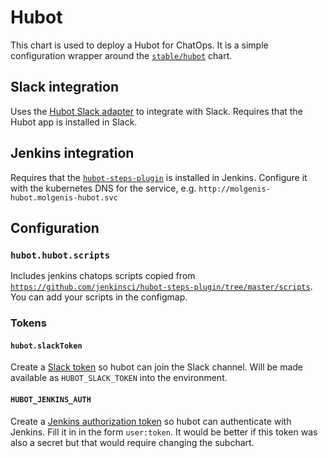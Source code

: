 # Hubot
This chart is used to deploy a Hubot for ChatOps.
It is a simple configuration wrapper around the [`stable/hubot`](https://github.com/helm/charts/tree/master/stable/hubot) chart.

## Slack integration
Uses the [Hubot Slack adapter](https://slackapi.github.io/hubot-slack/) to
integrate with Slack.
Requires that the Hubot app is installed in Slack.

## Jenkins integration
Requires that the [`hubot-steps-plugin`](https://github.com/jenkinsci/hubot-steps-plugin) is
installed in Jenkins.
Configure it with the kubernetes DNS for the service, e.g.
`http://molgenis-hubot.molgenis-hubot.svc`

## Configuration
### `hubot.hubot.scripts`
Includes jenkins chatops scripts copied from [`https://github.com/jenkinsci/hubot-steps-plugin/tree/master/scripts`](https://github.com/jenkinsci/hubot-steps-plugin/tree/master/scripts).
You can add your scripts in the configmap.

### Tokens
#### `hubot.slackToken`
Create a [Slack token](https://slackapi.github.io/hubot-slack/#getting-a-slack-token) so hubot
can join the Slack channel. 
Will be made available as `HUBOT_SLACK_TOKEN` into the environment.
#### `HUBOT_JENKINS_AUTH`
Create a [Jenkins authorization token](https://jenkins.molgenis.org/me/configure) so hubot can
authenticate with Jenkins.
Fill it in in the form `user:token`.
It would be better if this token was also a secret but that would require changing the subchart.

